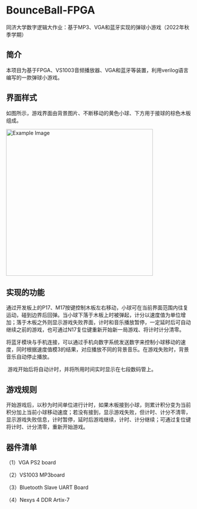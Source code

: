 # BounceBall-FPGA
同济大学数字逻辑大作业：基于MP3、VGA和蓝牙实现的弹球小游戏（2022年秋季学期）

## 简介

本项目为基于FPGA、VS1003音频播放器、VGA和蓝牙等装置，利用verilog语言编写的一款弹球小游戏。

## 界面样式

​    如图所示，游戏界面由背景图片、不断移动的黄色小球、下方用于接球的棕色木板组成。

<img src="https://github.com/YtShenn/BounceBall-FPGA/blob/main/image/interface.jpg" alt="Example Image" width="400">

## 实现的功能

​    通过开发板上的P17、M17按键控制木板左右移动，小球可在当前界面范围内往复运动，碰到边界后回弹。当小球下落于木板上时被弹起，计分以速度值为单位增加；落于木板之外则显示游戏失败界面，计时和音乐播放暂停，一定延时后可自动继续之前的游戏，也可通过N17复位键重新开始新一局游戏、将计时计分清零。

​    将蓝牙模块与手机连接，可以通过手机向数字系统发送数字来控制小球移动的速度，同时根据速度值模3的结果，对应播放不同的背景音乐。在游戏失败时，背景音乐自动停止播放。

​    游戏开始后将自动计时，并将所用时间实时显示在七段数码管上。

## 游戏规则

开始游戏后，以秒为时间单位进行计时，如果木板接到小球，则累计积分变为当前积分加上当前小球移动速度；若没有接到，显示游戏失败，但计时、计分不清零，显示游戏失败信息，计时暂停，延时后游戏继续，计时、计分继续；可通过复位键将计时、计分清零，重新开始游戏。

## 器件清单

（1）VGA PS2 board

（2）VS1003 MP3board

（3）Bluetooth Slave UART Board

（4）Nexys 4 DDR Artix-7

